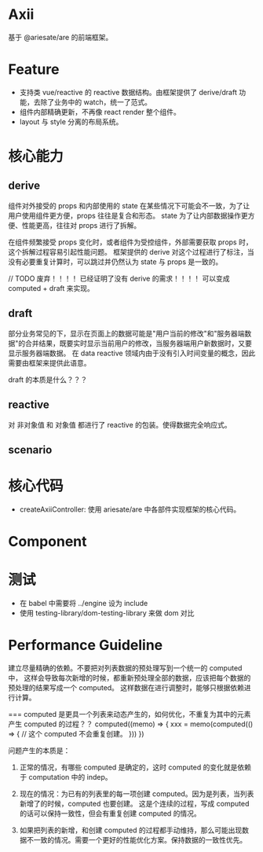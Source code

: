 # Axii 

基于 @ariesate/are 的前端框架。

# Feature

 - 支持类 vue/reactive 的 reactive 数据结构。由框架提供了 derive/draft 功能，去除了业务中的 watch，统一了范式。
 - 组件内部精确更新，不再像 react render 整个组件。
 - layout 与 style 分离的布局系统。
 
# 核心能力

## derive

组件对外接受的 props 和内部使用的 state 在某些情况下可能会不一致，为了让用户使用组件更方便，props 往往是复合和形态。
state 为了让内部数据操作更方便、性能更高，往往对 props 进行了拆解。

在组件频繁接受 props 变化时，或者组件为受控组件，外部需要获取 props 时，这个拆解过程容易引起性能问题。
框架提供的 derive 对这个过程进行了标注，当没有必要重复计算时，可以跳过并仍然认为 state 与 props 是一致的。

// TODO 废弃！！！！
已经证明了没有 derive 的需求！！！！
可以变成 computed + draft 来实现。

## draft

部分业务常见的下，显示在页面上的数据可能是"用户当前的修改"和"服务器端数据"的合并结果，既要实时显示当前用户的修改，当服务器端用户新数据时，又要显示服务器端数据。
在 data reactive 领域内由于没有引入时间变量的概念，因此需要由框架来提供此语意。

draft 的本质是什么？？？

## reactive

对 非对象值 和 对象值 都进行了 reactive 的包装。使得数据完全响应式。

## scenario



# 核心代码

 - createAxiiController: 使用 ariesate/are 中各部件实现框架的核心代码。 

# Component

# 测试

 - 在 babel 中需要将 ../engine 设为 include
 - 使用 testing-library/dom-testing-library 来做 dom 对比
 
# Performance Guideline

建立尽量精确的依赖。不要把对列表数据的预处理写到一个统一的 computed 中，
这样会导致每次新增的时候，都重新预处理全部的数据，应该把每个数据的预处理的结果写成一个 computed。
这样数据在进行调整时，能够只根据依赖进行计算。


=== computed 是更具一个列表来动态产生的，如何优化，不重复为其中的元素产生 computed 的过程？？
computed((memo) => {
    xxx = memo(computed(() => {
        // 这个 computed 不会重复创建。
    }))
})

问题产生的本质是：
1. 正常的情况，有哪些 computed 是确定的，这时 computed 的变化就是依赖于 computation 中的 indep。
2. 现在的情况：为已有的列表里的每一项创建 computed。因为是列表，当列表新增了的时候，computed 也要创建。
这是个连续的过程，写成 computed 的话可以保持一致性，但会有重复创建 computed 的情况。

3. 如果把列表的新增，和创建 computed 的过程都手动维持，那么可能出现数据不一致的情况。需要一个更好的性能优化方案。保持数据的一致性优先。

